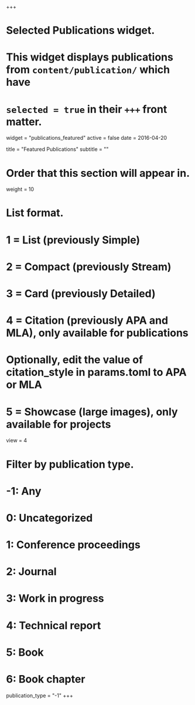 +++
# Selected Publications widget.
# This widget displays publications from `content/publication/` which have
# `selected = true` in their `+++` front matter.
widget = "publications_featured"
active = false
date = 2016-04-20

title = "Featured Publications"
subtitle = ""

# Order that this section will appear in.
weight = 10

# List format.
# 1 = List (previously Simple)
# 2 = Compact (previously Stream)
# 3 = Card (previously Detailed)
# 4 = Citation (previously APA and MLA), only available for publications
# Optionally, edit the value of citation_style in params.toml to APA or MLA
# 5 = Showcase (large images), only available for projects
view = 4

# Filter by publication type.
# -1: Any
#  0: Uncategorized
#  1: Conference proceedings
#  2: Journal
#  3: Work in progress
#  4: Technical report
#  5: Book
#  6: Book chapter
publication_type = "-1"
+++

